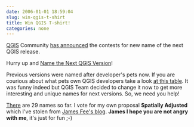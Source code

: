 ```yaml
---
date: 2006-01-01 18:59:04
slug: win-qgis-t-shirt
title: Win QGIS T-shirt!
categories: none
---
```


[QGIS](http://www.qgis.org) Community [has announced](http://www.qgis.org/index.php?option=com_content&task=view&id=111&Itemid=65&mosmsg=Thanks+for+your+vote%21) the contests for new name of the next QGIS release.








Hurry up and [Name the Next QGIS Version](http://qgis.org/index.php?option=com_wrapper&Itemid=81)!








Previous versions were named after developer's pets now. If you are courious about what pets own QGIS developers take a look [at this table](http://wiki.qgis.org/qgiswiki/DeveloperProfiles). It was funny indeed but QGIS Team decided to change it now to get more interesting and unique names for next versions. So, we need you help!








[There](http://qgis.org/index.php?option=com_wrapper&Itemid=81) are 29 names so far. I vote for my own proposal **Spatially Adjusted** which I've stolen from [James Fee's blog](http://www.spatiallyadjusted.com). **James I hope you are not angry with me**, it's just for fun ;-)









